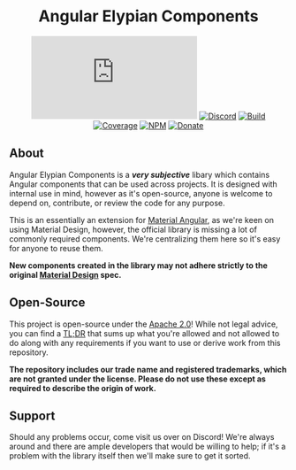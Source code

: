 <div align="center">

# Angular Elypian Components
[![Matrix]][matrix-community] [![Discord]][discord-guild] [![Build]][gitlab] [![Coverage]][gitlab] [![NPM]][npm-page] [![Donate]][elypia-donate]
</div>

## About
Angular Elypian Components is a **_very subjective_** libary which contains
Angular components that can be used across projects. It is designed with internal
use in mind, however as it's open-source, anyone is welcome to depend on, 
contribute, or review the code for any purpose.

This is an essentially an extension for [Material Angular], as we're keen on using Material Design, 
however, the official library is missing a lot of commonly required components. We're centralizing 
them here so it's easy for anyone to reuse them.

**New components created in the library may not adhere strictly to the original [Material Design] spec.**

## Open-Source
This project is open-source under the [Apache 2.0]!
While not legal advice, you can find a [TL;DR] that sums up what you're
allowed and not allowed to do along with any requirements if you want
to use or derive work from this repository.

**The repository includes our trade name and registered trademarks,
which are not granted under the license. Please do not use these
except as required to describe the origin of work.**

## Support
Should any problems occur, come visit us over on Discord! We're always around and
there are ample developers that would be willing to help; if it's a problem with the library
itself then we'll make sure to get it sorted.

[matrix-community]: https://matrix.to/#/+elypia:matrix.org "Matrix Invite"
[discord-guild]: https://discord.com/invite/hprGMaM "Discord Invite"
[gitlab]: https://gitlab.com/Elypia/ng-elypian/commits/master "Repository on GitLab"
[npm-page]: https://www.npmjs.com/package/@elypia/ng-elypian "Package on NPM"
[elypia-donate]: https://elypia.org/donate "Donate to Elypia"
[Material Angular]: https://github.com/angular/components "Material Angular on GitHub"
[Material Design]: https://material.io/design/ "Material Designs"
[Angular Elypian]: https://ng.elypia.org/ "ng-elypian"
[Apache 2.0]: https://www.apache.org/licenses/LICENSE-2.0 "Apache 2.0 License"
[TL;DR]: https://tldrlegal.com/license/apache-license-2.0-(apache-2.0) "TL;DR of Apache 2.0"

[Matrix]: https://img.shields.io/matrix/elypia:matrix.org?logo=matrix "Matrix Shield"
[Discord]: https://discord.com/api/guilds/184657525990359041/widget.png "Discord Shield"
[Build]: https://gitlab.com/Elypia/ng-elypian/badges/master/pipeline.svg "GitLab Build Shield"
[Coverage]: https://gitlab.com/Elypia/ng-elypian/badges/master/coverage.svg "GitLab Coverage Shield"
[NPM]: https://img.shields.io/npm/dt/@elypia/ng-elypian.svg "NPM Downloads"
[Donate]: https://img.shields.io/badge/elypia-donate-blueviolet "Donate Shield"
